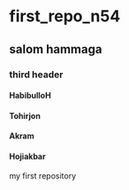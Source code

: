 # first_repo_n54
## salom hammaga
### third header
#### HabibulloH
#### Tohirjon
#### Akram
#### Hojiakbar
my first repository
